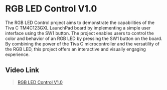 # RGB LED Control V1.0
The RGB LED Control project aims to demonstrate the capabilities of the Tiva C TM4C123GXL LaunchPad board by implementing 
a simple user interface using the SW1 button. The project enables users to control the color and behavior of an RGB LED 
by pressing the SW1 button on the board. By combining the power of the Tiva C microcontroller and the versatility of the 
RGB LED, this project offers an interactive and visually engaging experience.

## Video Link
> [RGB LED Control V1.0](https://drive.google.com/file/d/1X8PFGa4sQE5jJAZvSzlEyb7ZRO_Ck96b/view?usp=sharing)
